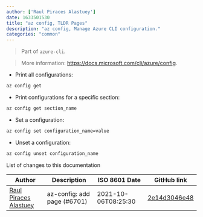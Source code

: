 ```yaml
---
author: ['Raul Piraces Alastuey']
date: 1633501530
title: "az config, TLDR Pages"
description: "az config, Manage Azure CLI configuration."
categories: "common"
---
```

> Part of `azure-cli`.

> More information: <https://docs.microsoft.com/cli/azure/config>.

- Print all configurations:

```bash
az config get
```

- Print configurations for a specific section:

```bash
az config get section_name
```

- Set a configuration:

```bash
az config set configuration_name=value
```

- Unset a configuration:

```bash
az config unset configuration_name
```
List of changes to this documentation


Author | Description | ISO 8601 Date | GitHub link
------|-----|-----|-----
[Raul Piraces Alastuey](mailto:raul.piraces@gmail.com) | az-config: add page (#6701) | 2021-10-06T08:25:30 | [2e14d3046e48](https://github.com/tldr-pages/tldr/commit/2e14d3046e48321e6b6e86833e8e974c0777e923)

